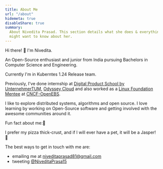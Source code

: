 ```yaml
---
title: About Me
url: "/about"
hidemeta: true
disableShare: true
summary:
  About Nivedita Prasad. This section details what she does & everything else you
  might want to know about her.
---
```


Hi there! :wave: I'm Nivedita.

An Open-Source enthusiast and junior from India pursuing Bachelors in Computer Science and Engineering.

Currently I'm in Kuberntes 1.24 Release team.

Previously, I've done internship at [Digital Product School by UnternehmerTUM](https://www.linkedin.com/company/digital-product-school/), [Odyssey Cloud](https://www.linkedin.com/company/odyssey-cloud/about/) and also worked as a [Linux Foundation Mentee](https://mentorship.lfx.linuxfoundation.org/project/35b9d57a-fc2c-4b49-a5b3-9a5cf74af66c) at [CNCF-OpenEBS](https://github.com/openebs).

I like to explore distributed systems, algorithms and open source. I love learning by working on Open-Source software and getting involved with the awesome communities around it.

Fun fact about me:🙈

I prefer my pizza thick-crust, and if I will ever have a pet, it will be a Jasper!💜


The best ways to get in touch with me are:

- emailing me at niveditaprasad81@gmail.com
- tweeting [@NiveditaPrasa15](https://twitter.com/NiveditaPrasa15)

